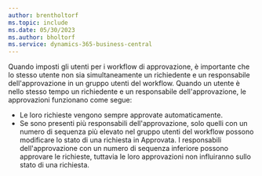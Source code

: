 ```yaml
---
author: brentholtorf
ms.topic: include
ms.date: 05/30/2023
ms.author: bholtorf
ms.service: dynamics-365-business-central
---
```


Quando imposti gli utenti per i workflow di approvazione, è importante che lo stesso utente non sia simultaneamente un richiedente e un responsabile dell'approvazione in un gruppo utenti del workflow. Quando un utente è nello stesso tempo un richiedente e un responsabile dell'approvazione, le approvazioni funzionano come segue:

* Le loro richieste vengono sempre approvate automaticamente.
* Se sono presenti più responsabili dell'approvazione, solo quelli con un numero di sequenza più elevato nel gruppo utenti del workflow possono modificare lo stato di una richiesta in Approvata. I responsabili dell'approvazione con un numero di sequenza inferiore possono approvare le richieste, tuttavia le loro approvazioni non influiranno sullo stato di una richiesta.